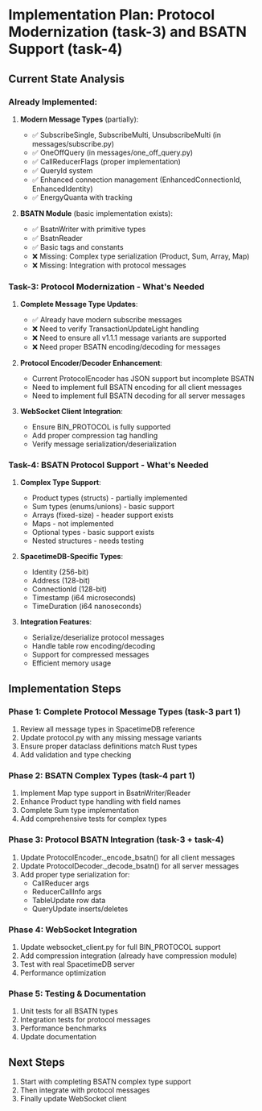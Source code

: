 # Implementation Plan: Protocol Modernization (task-3) and BSATN Support (task-4)

## Current State Analysis

### Already Implemented:
1. **Modern Message Types** (partially):
   - ✅ SubscribeSingle, SubscribeMulti, UnsubscribeMulti (in messages/subscribe.py)
   - ✅ OneOffQuery (in messages/one_off_query.py)
   - ✅ CallReducerFlags (proper implementation)
   - ✅ QueryId system
   - ✅ Enhanced connection management (EnhancedConnectionId, EnhancedIdentity)
   - ✅ EnergyQuanta with tracking

2. **BSATN Module** (basic implementation exists):
   - ✅ BsatnWriter with primitive types
   - ✅ BsatnReader 
   - ✅ Basic tags and constants
   - ❌ Missing: Complex type serialization (Product, Sum, Array, Map)
   - ❌ Missing: Integration with protocol messages

### Task-3: Protocol Modernization - What's Needed

1. **Complete Message Type Updates**:
   - ✅ Already have modern subscribe messages
   - ❌ Need to verify TransactionUpdateLight handling
   - ❌ Need to ensure all v1.1.1 message variants are supported
   - ❌ Need proper BSATN encoding/decoding for messages

2. **Protocol Encoder/Decoder Enhancement**:
   - Current ProtocolEncoder has JSON support but incomplete BSATN
   - Need to implement full BSATN encoding for all client messages
   - Need to implement full BSATN decoding for all server messages

3. **WebSocket Client Integration**:
   - Ensure BIN_PROTOCOL is fully supported
   - Add proper compression tag handling
   - Verify message serialization/deserialization

### Task-4: BSATN Protocol Support - What's Needed

1. **Complex Type Support**:
   - Product types (structs) - partially implemented
   - Sum types (enums/unions) - basic support
   - Arrays (fixed-size) - header support exists
   - Maps - not implemented
   - Optional types - basic support exists
   - Nested structures - needs testing

2. **SpacetimeDB-Specific Types**:
   - Identity (256-bit)
   - Address (128-bit) 
   - ConnectionId (128-bit)
   - Timestamp (i64 microseconds)
   - TimeDuration (i64 nanoseconds)

3. **Integration Features**:
   - Serialize/deserialize protocol messages
   - Handle table row encoding/decoding
   - Support for compressed messages
   - Efficient memory usage

## Implementation Steps

### Phase 1: Complete Protocol Message Types (task-3 part 1)
1. Review all message types in SpacetimeDB reference
2. Update protocol.py with any missing message variants
3. Ensure proper dataclass definitions match Rust types
4. Add validation and type checking

### Phase 2: BSATN Complex Types (task-4 part 1)
1. Implement Map type support in BsatnWriter/Reader
2. Enhance Product type handling with field names
3. Complete Sum type implementation
4. Add comprehensive tests for complex types

### Phase 3: Protocol BSATN Integration (task-3 + task-4)
1. Update ProtocolEncoder._encode_bsatn() for all client messages
2. Update ProtocolDecoder._decode_bsatn() for all server messages
3. Add proper type serialization for:
   - CallReducer args
   - ReducerCallInfo args
   - TableUpdate row data
   - QueryUpdate inserts/deletes

### Phase 4: WebSocket Integration
1. Update websocket_client.py for full BIN_PROTOCOL support
2. Add compression integration (already have compression module)
3. Test with real SpacetimeDB server
4. Performance optimization

### Phase 5: Testing & Documentation
1. Unit tests for all BSATN types
2. Integration tests for protocol messages
3. Performance benchmarks
4. Update documentation

## Next Steps
1. Start with completing BSATN complex type support
2. Then integrate with protocol messages
3. Finally update WebSocket client 